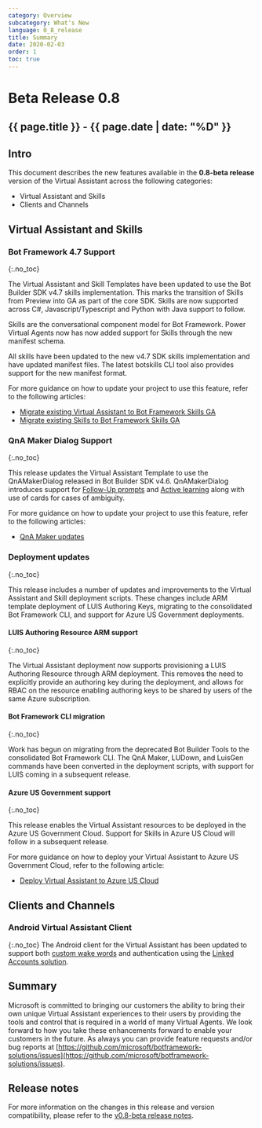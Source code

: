 ```yaml
---
category: Overview
subcategory: What's New
language: 0_8_release
title: Summary
date: 2020-02-03
order: 1
toc: true
---
```


# Beta Release 0.8
## {{ page.title }} - {{ page.date | date: "%D" }}

## Intro
This document describes the new features available in the **0.8-beta release** version of the Virtual Assistant across the following categories:
- Virtual Assistant and Skills
- Clients and Channels

## Virtual Assistant and Skills
### Bot Framework 4.7 Support
{:.no_toc}

The Virtual Assistant and Skill Templates have been updated to use the Bot Builder SDK v4.7 skills implementation. This marks the transition of Skills from Preview into GA as part of the core SDK. Skills are now supported across C#, Javascript/Typescript and Python with Java support to follow. 

Skills are the conversational component model for Bot Framework. Power Virtual Agents now has now added support for Skills through the new manifest schema.

All skills have been updated to the new v4.7 SDK skills implementation and have updated manifest files. The latest botskills CLI tool also provides support for the new manifest format.

For more guidance on how to update your project to use this feature, refer to the following articles:
- [Migrate existing Virtual Assistant to Bot Framework Skills GA]({{site.baseurl}}/overview/whats-new/0.8-beta/migrate-existing-va-to-0.8)
- [Migrate existing Skills to Bot Framework Skills GA]({{site.baseurl}}/overview/whats-new/0.8-beta/migrate-existing-skills-to-0.8)

### QnA Maker Dialog Support
{:.no_toc}

This release updates the Virtual Assistant Template to use the QnAMakerDialog released in Bot Builder SDK v4.6. QnAMakerDialog introduces support for [Follow-Up prompts](https://docs.microsoft.com/en-us/azure/cognitive-services/qnamaker/how-to/multiturn-conversation) and [Active learning](https://docs.microsoft.com/en-us/azure/cognitive-services/qnamaker/how-to/improve-knowledge-base) along with use of cards for cases of ambiguity. 

For more guidance on how to update your project to use this feature, refer to the following articles:
- [QnA Maker updates]({{site.baseurl}}/overview/whats-new/0.8-beta/qnamaker)

### Deployment updates
{:.no_toc}

This release includes a number of updates and improvements to the Virtual Assistant and Skill deployment scripts. These changes include ARM template deployment of LUIS Authoring Keys, migrating to the consolidated Bot Framework CLI, and support for Azure US Government deployments. 

#### LUIS Authoring Resource ARM support
{:.no_toc}

The Virtual Assistant deployment now supports provisioning a LUIS Authoring Resource through ARM deployment. This removes the need to explicitly provide an authoring key during the deployment, and allows for RBAC on the resource enabling authoring keys to be shared by users of the same Azure subscription. 

#### Bot Framework CLI migration
{:.no_toc}

Work has begun on migrating from the deprecated Bot Builder Tools to the consolidated Bot Framework CLI. The QnA Maker, LUDown, and LuisGen commands have been converted in the deployment scripts, with support for LUIS coming in a subsequent release.

#### Azure US Government support
{:.no_toc}

This release enables the Virtual Assistant resources to be deployed in the Azure US Government Cloud. Support for Skills in Azure US Cloud will follow in a subsequent release.

For more guidance on how to deploy your Virtual Assistant to Azure US Government Cloud, refer to the following article:
- [Deploy Virtual Assistant to Azure US Cloud]({{site.baseurl}}//overview/whats-new/0.8-beta/azure-gov-deployment)

## Clients and Channels
### Android Virtual Assistant Client
{:.no_toc}
The Android client for the Virtual Assistant has been updated to support both [custom wake words](https://docs.microsoft.com/en-us/azure/cognitive-services/speech-service/speech-devices-sdk-create-kws) and authentication using the [Linked Accounts solution]({{site.baseurl}}/solution-accelerators/samples/linked-accounts/). 

## Summary
Microsoft is committed to bringing our customers the ability to bring their own unique Virtual Assistant experiences to their users by providing the tools and control that is required in a world of many Virtual Agents. We look forward to how you take these enhancements forward to enable your customers in the future. As always you can provide feature requests and/or bug reports at [https://github.com/microsoft/botframework-solutions/issues](https://github.com/microsoft/botframework-solutions/issues).

## Release notes
For more information on the changes in this release and version compatibility, please refer to the [v0.8-beta release notes](https://github.com/microsoft/botframework-solutions/releases/tag/v0.8-beta). 
